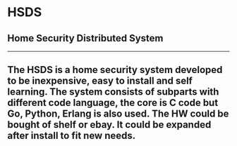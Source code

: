 # HSDS #
## Home Security Distributed System ##
---
The **HSDS** is a home security system developed to be inexpensive, easy to install and self learning. The system consists of subparts with different code language, the core is C code but Go, Python, Erlang is also used. The HW could be bought of shelf or ebay. It could be expanded after install to fit new needs. 
---


